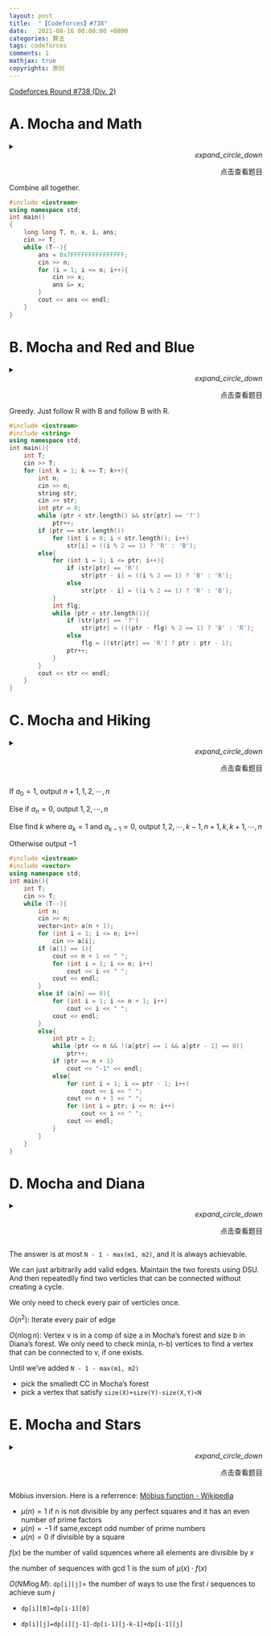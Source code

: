 ```yaml
---
layout: post
title:  "【Codeforces】#738"
date:   2021-08-16 00:00:00 +0800
categories: 算法
tags: codeforces
comments: 1
mathjax: true
copyrights: 原创
---
```


[Codeforces Round #738 (Div. 2)](https://codeforces.com/contest/1559)

# A. Mocha and Math

<div class="wrapper"><details><summary><div align="right" top="0px" right="0px" position="absolute" class="copybutton cpbtn-expand"><i class="material-icons">expand_circle_down</i><p>点击查看题目</p></div></summary>
<div class="cf">
    <tit><a href="https://codeforces.com/contest/1559/problem/A">A. Mocha and Math</a></tit>
<lim>1000 ms    256 Mb</lim>
<pro>Mocha is a young girl from high school. She has learned so much interesting knowledge from her teachers, especially her math teacher. Recently, Mocha is learning about binary system and very interested in bitwise operation.<br/>
This day, Mocha got a sequence a of length $n$. In each operation, she can select an arbitrary interval $[l,r]$ and for all values $i (0\leq i\leq r−l)$, replace $a_{l+i}$ with $a_{l+i}\&a_{r−i}$ at the same time, where & denotes the bitwise <em>AND</em> operation. This operation can be performed any number of times.<br/>
For example, if $n=5$, the array is $[a_1,a_2,a_3,a_4,a_5]$, and Mocha selects the interval $[2,5]$, then the new array is $[a_1,a_2\&a_5,a_3\&a_4,a_4\&a_3,a_5\&a_2]$.<br/>
Now Mocha wants to minimize the maximum value in the sequence. As her best friend, can you help her to get the answer?
</pro>
<in>
Each test contains multiple test cases.<br/>
The first line contains a single integer $t (1\leq t
\leq100)$ — the number of test cases. Each test case consists of two lines.<br/>
The first line of each test case contains a single integer $n (1\leq n\leq100)$ — the length of the sequence.<br/>
The second line of each test case contains $n$ integers $a_1,a_2,\cdots,a_n (0\leq a_i\leq10^9)$.
</in>
<out>
For each test case, print one integer — the minimal value of the maximum value in the sequence.
</out>
<sample>
<num>1</num>
<in>
4<br/>
2<br/>
1 2<br/>
3<br/>
1 1 3<br/>
4<br/>
3 11 3 7<br/>
5<br/>
11 7 15 3 7
</in>
<out>
0<br/>
1<br/>
3<br/>
3
</out>
<note>
In the first test case, Mocha can choose the interval $[1,2]$, then the sequence becomes $[0,0]$, where the first element is $1\&2$, and the second element is $2\&1$.<br/>
In the second test case, Mocha can choose the interval $[1,3]$, then the sequence becomes $[1,1,1]$, where the first element is $1\&3$, the second element is $1\&1$, and the third element is $3\&1$.
</note>
</sample>
</div>
</details></div>
Combine all together.

```cpp
#include <iostream>
using namespace std;
int main()
{
    long long T, n, x, i, ans;
    cin >> T;
    while (T--){
        ans = 0x7FFFFFFFFFFFFFFF;
        cin >> n;
        for (i = 1; i <= n; i++){
            cin >> x;
            ans &= x;
        }
        cout << ans << endl;
    }
}
```

# B. Mocha and Red and Blue

<div class="wrapper"><details><summary><div align="right" top="0px" right="0px" position="absolute" class="copybutton cpbtn-expand"><i class="material-icons">expand_circle_down</i><p>点击查看题目</p></div></summary>
<div class="cf">
    <tit><a href="https://codeforces.com/contest/1559/problem/B">B. Mocha and Red and Blue</a></tit>
<lim>1000 ms    256 Mb</lim>
<pro>
As their story unravels, a timeless tale is told once again...<br/>
Shirahime, a friend of Mocha's, is keen on playing the music game Arcaea and sharing Mocha interesting puzzles to solve. This day, Shirahime comes up with a new simple puzzle and wants Mocha to solve them. However, these puzzles are too easy for Mocha to solve, so she wants you to solve them and tell her the answers. The puzzles are described as follow.<br/>
There are n squares arranged in a row, and each of them can be painted either red or blue.<br/>
Among these squares, some of them have been painted already, and the others are blank. You can decide which color to paint on each blank square.<br/>
Some pairs of adjacent squares may have the same color, which is imperfect. We define the imperfectness as the number of pairs of adjacent squares that share the same color.<br/>
For example, the imperfectness of "BRRRBBR" is 3, with "BB" occurred once and "RR" occurred twice.<br/>
Your goal is to minimize the imperfectness and print out the colors of the squares after painting.
</pro>
<in>
Each test contains multiple test cases.<br/>
The first line contains a single integer $t (1\leq t\leq100)$ — the number of test cases. Each test case consists of two lines.<br/>
The first line of each test case contains an integer $n (1\leq n\leq100)$ — the length of the squares row.<br/>
The second line of each test case contains a string s with length $n$, containing characters 'B', 'R' and '?'. Here 'B' stands for a blue square, 'R' for a red square, and '?' for a blank square.
</in>
<out>
For each test case, print a line with a string only containing 'B' and 'R', the colors of the squares after painting, which imperfectness is minimized. If there are multiple solutions, print any of them.
</out>
<sample>
<num>1</num>
<in>
5<br/>
7<br/>
?R???BR<br/>
7<br/>
???R???<br/>
1<br/>
?<br/>
1<br/>
B<br/>
10<br/>
?R??RB??B?
</in>
<out>
BRRBRBR<br/>
BRBRBRB<br/>
B<br/>
B<br/>
BRRBRBBRBR
</out>
<note>
In the first test case, if the squares are painted "BRRBRBR", the imperfectness is 1 (since squares 2 and 3 have the same color), which is the minimum possible imperfectness.
</note>
</sample>
</div>
</details></div>
Greedy. Just follow R with B and follow B with R.

```cpp
#include <iostream>
#include <string>
using namespace std;
int main(){
    int T;
    cin >> T;
    for (int k = 1; k <= T; k++){
        int n;
        cin >> n;
        string str;
        cin >> str;
        int ptr = 0;
        while (ptr < str.length() && str[ptr] == '?')
            ptr++;
        if (ptr == str.length())
            for (int i = 0; i < str.length(); i++)
                str[i] = ((i % 2 == 1) ? 'R' : 'B');
        else{
            for (int i = 1; i <= ptr; i++){
                if (str[ptr] == 'R')
                    str[ptr - i] = ((i % 2 == 1) ? 'B' : 'R');
                else
                    str[ptr - i] = ((i % 2 == 1) ? 'R' : 'B');
            }
            int flg;
            while (ptr < str.length()){
                if (str[ptr] == '?')
                    str[ptr] = (((ptr - flg) % 2 == 1) ? 'B' : 'R');
                else
                    flg = ((str[ptr] == 'R') ? ptr : ptr - 1);
                ptr++;
            }
        }
        cout << str << endl;
    }
}
```

# C. Mocha and Hiking

<div class="wrapper"><details><summary><div align="right" top="0px" right="0px" position="absolute" class="copybutton cpbtn-expand"><i class="material-icons">expand_circle_down</i><p>点击查看题目</p></div></summary>
<div class="cf">
    <tit><a href="https://codeforces.com/contest/1559/problem/C">C. Mocha and Hiking</a></tit>
<lim>1000 ms    256 Mb</lim>
<pro>
The city where Mocha lives in is called Zhijiang. There are $n+1$ villages and $2n−1$ directed roads in this city.<br/>
There are two kinds of roads:<br/>
<li>$n−1$ roads are from village $i$ to village $i+1$, for all $1\leq i\leq n−1$.</li>
<li>$n$ roads can be described by a sequence $a_1,\cdots,a_n$. If $a_i=0$, the i-th of these roads goes from village $i$ to village $n+1$, otherwise it goes from village $n+1$ to village $i$, for all $1\leq i\leq n$.</li>
Mocha plans to go hiking with Taki this weekend. To avoid the trip being boring, they plan to go through every village exactly once. They can start and finish at any villages. Can you help them to draw up a plan?
</pro>
<in>
Each test contains multiple test cases.<br/>
The first line contains a single integer $t (1\leq t\leq20)$ — the number of test cases. Each test case consists of two lines.<br/>
The first line of each test case contains a single integer $n (1\leq n\leq104)$ — indicates that the number of villages is $n+1$.<br/>
The second line of each test case contains $n$ integers $a_1,a_2,\cdots,a_n (0\leq a_i\leq1)$. If $a_i=0$, it means that there is a road from village $i$ to village $n+1$. If $a_i=1$, it means that there is a road from village $n+1$ to village $i$.<br/>
It is guaranteed that the sum of $n$ over all test cases does not exceed $10^4$.
</in>
<out>
For each test case, print a line with $n+1$ integers, where the i-th number is the i-th village they will go through. If the answer doesn't exist, print −1.<br/>
If there are multiple correct answers, you can print any one of them.
</out>
<sample>
<num>1</num>
<in>
2<br/>
3<br/>
0 1 0<br/>
3<br/>
1 1 0
</in>
<out>
1 4 2 3 <br/>
4 1 2 3 
</out>
<note>
In the first test case, the city looks like the following graph:<br/>
<img src="https://espresso.codeforces.com/c356122b85e505fc5f86a59d730025c06eb046bb.png"><br/>
So all possible answers are (1→4→2→3), (1→2→3→4).<br/>
In the second test case, the city looks like the following graph:<br/>
<img src="https://espresso.codeforces.com/1d5b2a263d4625ce2b3266a68c08294c83eb9308.png"><br/>
So all possible answers are (4→1→2→3), (1→2→3→4), (3→4→1→2), (2→3→4→1).
</note>
</sample>
</div>
</details></div>

If $a_0=1$, output $n+1, 1,2,\cdots,n$

Else if $a_n=0$, output $1,2,\cdots,n$

Else find $k$ where $a_k=1$ and $a_{k-1}=0$, output $1,2,\cdots,k-1,n+1,k,k+1,\cdots,n$

Otherwise output $-1$

```cpp
#include <iostream>
#include <vector>
using namespace std;
int main(){
    int T;
    cin >> T;
    while (T--){
        int n;
        cin >> n;
        vector<int> a(n + 1);
        for (int i = 1; i <= n; i++)
            cin >> a[i];
        if (a[1] == 1){
            cout << n + 1 << " ";
            for (int i = 1; i <= n; i++)
                cout << i << " ";
            cout << endl;
        }
        else if (a[n] == 0){
            for (int i = 1; i <= n + 1; i++)
                cout << i << " ";
            cout << endl;
        }
        else{
            int ptr = 2;
            while (ptr <= n && !(a[ptr] == 1 && a[ptr - 1] == 0))
                ptr++;
            if (ptr == n + 1)
                cout << "-1" << endl;
            else{
                for (int i = 1; i <= ptr - 1; i++)
                    cout << i << " ";
                cout << n + 1 << " ";
                for (int i = ptr; i <= n; i++)
                    cout << i << " ";
                cout << endl;
            }
        }
    }
}
```

# D. Mocha and Diana

<div class="wrapper"><details><summary><div align="right" top="0px" right="0px" position="absolute" class="copybutton cpbtn-expand"><i class="material-icons">expand_circle_down</i><p>点击查看题目</p></div></summary>
<div class="cf">
    <tit><a href="https://codeforces.com/contest/1559/problem/D2">D. Mocha and Diana</a></tit>
<lim>1000 ms    256 Mb</lim>
<pro>
A forest is an undirected graph without cycles (not necessarily connected).<br/>
Mocha and Diana are friends in Zhijiang, both of them have a forest with nodes numbered from 1 to $n$, and they would like to add edges to their forests such that:<br/>
<li>After adding edges, both of their graphs are still forests.</li>
<li>They add the same edges. That is, if an edge $(u,v)$ is added to Mocha's forest, then an edge $(u,v)$ is added to Diana's forest, and vice versa.</li>
Mocha and Diana want to know the maximum number of edges they can add, and which edges to add.
</pro>
<in>
The first line contains three integers $n$, $m_1$ and $m_2$ ($1\leq n\leq105, 0\leq m_1,m_2<n$) — the number of nodes and the number of initial edges in Mocha's forest and Diana's forest.<br/>
Each of the next $m_1$ lines contains two integers $u$ and $v$ ($1\leq u,v\leq n, u\neq v$) — the edges in Mocha's forest.<br/>
Each of the next $m_2$ lines contains two integers $u$ and $v$ ($1\leq u,v\leq n, u\neq v$) — the edges in Diana's forest.
</in>
<out>
The first line contains only one integer h, the maximum number of edges Mocha and Diana can add.<br/>
Each of the next h lines contains two integers $u$ and $v$ ($1\leq u,v\leq n, u\neq v$) — the edge you add each time.<br/>
If there are multiple correct answers, you can print any one of them.
</out>
<sample>
<num>1</num>
<in>
3 2 2<br/>
1 2<br/>
2 3<br/>
1 2<br/>
1 3
</in>
<out>
0
</out>
<note>
We cannot add any edge.
</note>
</sample>
<sample>
<num>2</num>
<in>
5 3 2<br/>
5 4<br/>
2 1<br/>
4 3<br/>
4 3<br/>
1 4
</in>
<out>
1<br/>
2 4
</out>
<br/><br/>
<note>
The initial forests are as follows.<br/>
<img src="https://espresso.codeforces.com/5ea32ef529bf0022d2684a67c6e77148e1ff0234.png" width="40%"><br/>
We can add an edge (2,4).<br/>
<img src="https://espresso.codeforces.com/fe7c4e9def63c34eeff87ac6a1833cac6e94f454.png" width="40%">
</note>
</sample>
<sample>
<num>3</num>
<in>
8 1 2<br/>
1 7<br/>
2 6<br/>
1 5<br/><br/><br/>
</in>
<out>
5<br/>
5 2<br/>
2 3<br/>
3 4<br/>
4 7<br/>
6 8
</out>
</sample>
</div>
</details></div>

The answer is at most `N - 1 - max(m1, m2)`, and it is always achievable.

We can just arbitrarily add valid edges. Maintain the two forests using DSU. And then repeatedlly find two verticles that can be connected without creating a cycle.

We only need to check every pair of verticles once.

$O(n^2)$: Iterate every pair of edge

$O(n\log n)$: Vertex v is in a comp of size a in Mocha’s forest and size b in Diana’s forest. We only need to check min(a, n-b) vertices to find a vertex that can be connected to v, if one exists. 

Until we’ve added `N - 1 - max(m1, m2)`

- pick the smalledt CC in Mocha’s forest
- pick a vertex that satisfy `size(X)+size(Y)-size(X,Y)<N`

# E. Mocha and Stars

<div class="wrapper"><details><summary><div align="right" top="0px" right="0px" position="absolute" class="copybutton cpbtn-expand"><i class="material-icons">expand_circle_down</i><p>点击查看题目</p></div></summary>
<div class="cf">
    <tit><a href="https://codeforces.com/contest/1559/problem/E">E. Mocha and Stars</a></tit>
<lim>2000 ms    256 Mb</lim>
<pro>
Mocha wants to be an astrologer. There are n stars which can be seen in Zhijiang, and the brightness of the i-th star is ai.<br/>
Mocha considers that these n stars form a constellation, and she uses $(a_1,a_2,\cdots,a_n)$ to show its state. A state is called mathematical if all of the following three conditions are satisfied:<br/>
<li>For all $i (1\leq i\leq n)$, $a_i$ is an integer in the range $[l_i,r_i]$.</li>
<li>$\sum\limits_{i=1}^{n}{a_i}\leq m$.</li>
<li>$\gcd(a_1,a_2,\cdots,a_n)=1$.</li>
Here, $\gcd(a_1,a_2,\cdots,a_n)$ denotes the greatest common divisor (GCD) of integers $a_1,a_2,\cdots,a_n$.<br/>
Mocha is wondering how many different mathematical states of this constellation exist. Because the answer may be large, you must find it modulo 998244353.<br/>
Two states $(a_1,a_2,\cdots,a_n)$ and $(b_1,b_2,\cdots,b_n)$ are considered different if there exists $i (1\leq i\leq n)$ such that $a_i\neq b_i$.
</pro>
<in>
The first line contains two integers $n$ and $m (2\leq n\leq 50, 1\leq m\leq 105)$ — the number of stars and the upper bound of the sum of the brightness of stars.<br/>
Each of the next $n$ lines contains two integers $l_i$ and $r_i$ $(1\leq l_i\leq r_i\leq m)$ — the range of the brightness of the i-th star.
</in>
<out>
Print a single integer — the number of different mathematical states of this constellation, modulo 998244353.
</out>
<sample>
<num>1</num>
<in>
2 4<br/>
1 3<br/>
1 2
</in>
<out>
4
</out>
<note>
There are 4 different mathematical states of this constellation:<br/>
<li>$a_1=1, a_2=1$.</li>
<li>$a_1=1, a_2=2$.</li>
<li>$a_1=2, a_2=1$.</li>
<li>$a_1=3, a_2=1$.</li>
</note>
</sample>
<sample>
<num>2</num>
<in>
5 10<br/>
1 10<br/>
1 10<br/>
1 10<br/>
1 10<br/>
1 10
</in>
<out>
251
</out>
</sample>
<sample>
<num>3</num>
<in>
5 100<br/>
1 94<br/>
1 96<br/>
1 91<br/>
4 96<br/>
6 97
</in>
<out>
47464146
</out>
</sample>
</div>
</details></div>

Möbius inversion. Here is a referrence: [Möbius function - Wikipedia](https://en.wikipedia.org/wiki/Möbius_function)

- $\mu(n)=1$ if n is not divisible by any perfect squares and it has an even number of prime factors
- $\mu(n)=-1$ if same,except odd number of prime numbers
- $\mu(n)=0$ if divisible by a square

$f(x)$ be the number of valid squences where all elements are divisible by $x$

the number of sequences with gcd 1 is the sum of $\mu(x)\cdot f(x)$​

$O(NM\log M)$: `dp[i][j]`= the number of ways to use the first $i$ sequences to achieve sum $j$

- `dp[i][0]=dp[i-1][0]`

- `dp[i][j]=dp[i][j-1]-dp[i-1][j-k-1]+dp[i-1][j]`


